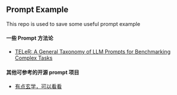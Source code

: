 ## Prompt Example

This repo is used to save some useful prompt example


#### 一些 Prompt 方法论
- [TELeR: A General Taxonomy of LLM Prompts for Benchmarking
Complex Tasks](https://arxiv.org/pdf/2305.11430)

#### 其他可参考的开源 prompt 项目
- [有点玄学，可以看看](https://github.com/NeoVertex1/SuperPrompt)

